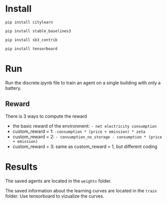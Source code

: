 # Install

``pip install citylearn``

``pip install stable_baselines3``

``pip install sb3_contrib``

``pip install tensorboard``


# Run
Run the discrete.ipynb file to train an agent on a single building with only a battery.

## Reward
There is 3 ways to compute the reward
 * the basic reward of the environment: ``- net electricity consumption``
 * custom_reward = 1: ``-consumption * (price + emission) * zeta``
 * custom_reward = 2: ``- consumption_no_storage - consumption * (price + emission)``
 * custom_reward = 3: same as custom_reward = 1, but different coding

# Results
The saved agents are located in the ``weights`` folder.

The saved information about the learning curves are located in the ``train`` folder.
Use tensorboard to vizualize the curves.


